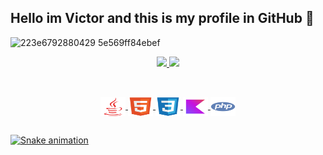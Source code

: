 <h2> Hello im Victor and this is my profile in GitHub 🦊 </h2>

![223e6792880429 5e569ff84ebef](https://user-images.githubusercontent.com/99426565/173877723-72070181-d006-4773-9296-a96066814f04.gif)

<div align="center">
  <a href="https://github.com/VictordRoma">
  <img height="180em" src="https://github-readme-stats.vercel.app/api?username=VictordRoma&show_icons=true&theme=radical&include_all_commits=true&count_private=true"/>
  <img height="180em" src="https://github-readme-stats.vercel.app/api/top-langs/?username=VictordRoma&layout=compact&langs_count=7&theme=radical"/>
</div>

##

<div align="center" style="display: inline_block"><br>
  <img align="center" alt="Java" height="30" width="40" src="https://raw.githubusercontent.com/devicons/devicon/master/icons/java/java-plain.svg">
  <img align="center" alt="HTML" height="30" width="40" src="https://raw.githubusercontent.com/devicons/devicon/master/icons/html5/html5-original.svg">
  <img align="center" alt="CSS" height="30" width="40" src="https://raw.githubusercontent.com/devicons/devicon/master/icons/css3/css3-original.svg">
  <img align="center" alt="Kotlin" height="30" width="40" src="https://raw.githubusercontent.com/devicons/devicon/master/icons/kotlin/kotlin-original.svg">
  <img align="center" alt="PHP" height="30" width="40" src="https://raw.githubusercontent.com/devicons/devicon/master/icons/php/php-plain.svg">
  <src="">
</div>

##
![Snake animation](https://github.com/rafaballerini/VictordRoma/blob/output/github-contribution-grid-snake.svg)
##
